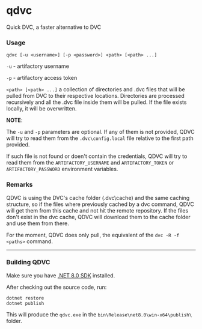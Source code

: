 # qdvc
Quick DVC, a faster alternative to DVC

### Usage

```
qdvc [-u <username>] [-p <password>] <path> [<path> ...]
```

`-u` - artifactory username

`-p` - artifactory access token

`<path> [<path> ...]` a collection of directories and .dvc files that will be pulled from DVC to their respective locations.
  Directories are processed recursively and all the .dvc file inside them will be pulled.
  If the file exists locally, it will be overwritten.

**NOTE**: 

The `-u` and `-p` parameters are optional. If any of them is not provided, QDVC will try to read them from the `.dvc\config.local` file relative to the first path provided.

If such file is not found or doen't contain the credentials, QDVC will try to read them from the `ARTIFACTORY_USERNAME` and `ARTIFACTORY_TOKEN` or `ARTIFACTORY_PASSWORD` environment variables.

### Remarks

QDVC is using the DVC's cache folder (.dvc\cache) and the same caching structure, so if the files where previously cached by a dvc command, QDVC will get them from this cache and not hit the remote repository.
If the files don't exist in the dvc cache, QDVC will download them to the cache folder and use them from there.
  
For the moment, QDVC does only pull, the equivalent of the `dvc -R -f <paths>` command.

----

### Building QDVC

Make sure you have [.NET 8.0 SDK](https://dotnet.microsoft.com/en-us/download/dotnet/8.0) installed.

After checking out the source code, run:
  
```
dotnet restore
dotnet publish
```

This will produce the `qdvc.exe` in the `bin\Release\net8.0\win-x64\publish\` folder.
